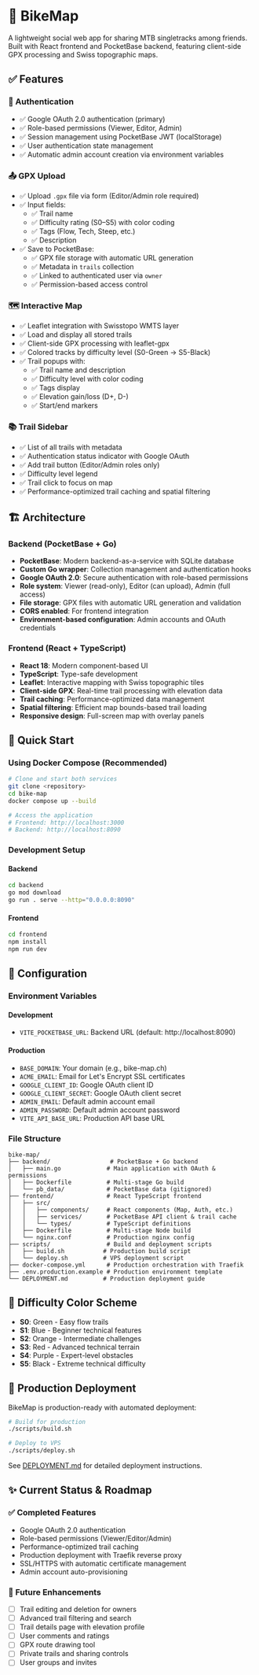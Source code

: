 # 🚵 BikeMap

A lightweight social web app for sharing MTB singletracks among friends. Built with React frontend and PocketBase backend, featuring client-side GPX processing and Swiss topographic maps.

## ✅ Features

### 🔐 Authentication
- ✅ Google OAuth 2.0 authentication (primary)
- ✅ Role-based permissions (Viewer, Editor, Admin)
- ✅ Session management using PocketBase JWT (localStorage)
- ✅ User authentication state management
- ✅ Automatic admin account creation via environment variables

### 📤 GPX Upload
- ✅ Upload `.gpx` file via form (Editor/Admin role required)
- ✅ Input fields:
  - ✅ Trail name
  - ✅ Difficulty rating (S0–S5) with color coding
  - ✅ Tags (Flow, Tech, Steep, etc.)
  - ✅ Description
- ✅ Save to PocketBase:
  - ✅ GPX file storage with automatic URL generation
  - ✅ Metadata in `trails` collection
  - ✅ Linked to authenticated user via `owner`
  - ✅ Permission-based access control

### 🗺️ Interactive Map
- ✅ Leaflet integration with Swisstopo WMTS layer
- ✅ Load and display all stored trails
- ✅ Client-side GPX processing with leaflet-gpx
- ✅ Colored tracks by difficulty level (S0-Green → S5-Black)
- ✅ Trail popups with:
  - ✅ Trail name and description
  - ✅ Difficulty level with color coding
  - ✅ Tags display
  - ✅ Elevation gain/loss (D+, D-)
  - ✅ Start/end markers

### 📚 Trail Sidebar
- ✅ List of all trails with metadata
- ✅ Authentication status indicator with Google OAuth
- ✅ Add trail button (Editor/Admin roles only)
- ✅ Difficulty level legend
- ✅ Trail click to focus on map
- ✅ Performance-optimized trail caching and spatial filtering

## 🏗️ Architecture

### Backend (PocketBase + Go)
- **PocketBase**: Modern backend-as-a-service with SQLite database
- **Custom Go wrapper**: Collection management and authentication hooks
- **Google OAuth 2.0**: Secure authentication with role-based permissions
- **Role system**: Viewer (read-only), Editor (can upload), Admin (full access)
- **File storage**: GPX files with automatic URL generation and validation
- **CORS enabled**: For frontend integration
- **Environment-based configuration**: Admin accounts and OAuth credentials

### Frontend (React + TypeScript)
- **React 18**: Modern component-based UI
- **TypeScript**: Type-safe development
- **Leaflet**: Interactive mapping with Swiss topographic tiles
- **Client-side GPX**: Real-time trail processing with elevation data
- **Trail caching**: Performance-optimized data management
- **Spatial filtering**: Efficient map bounds-based trail loading
- **Responsive design**: Full-screen map with overlay panels

## 🚀 Quick Start

### Using Docker Compose (Recommended)
```bash
# Clone and start both services
git clone <repository>
cd bike-map
docker compose up --build

# Access the application
# Frontend: http://localhost:3000
# Backend: http://localhost:8090
```

### Development Setup

#### Backend
```bash
cd backend
go mod download
go run . serve --http="0.0.0.0:8090"
```

#### Frontend
```bash
cd frontend
npm install
npm run dev
```

## 🔧 Configuration

### Environment Variables

#### Development
- `VITE_POCKETBASE_URL`: Backend URL (default: http://localhost:8090)

#### Production
- `BASE_DOMAIN`: Your domain (e.g., bike-map.ch)
- `ACME_EMAIL`: Email for Let's Encrypt SSL certificates
- `GOOGLE_CLIENT_ID`: Google OAuth client ID
- `GOOGLE_CLIENT_SECRET`: Google OAuth client secret
- `ADMIN_EMAIL`: Default admin account email
- `ADMIN_PASSWORD`: Default admin account password
- `VITE_API_BASE_URL`: Production API base URL

### File Structure
```
bike-map/
├── backend/                 # PocketBase + Go backend
│   ├── main.go             # Main application with OAuth & permissions
│   ├── Dockerfile          # Multi-stage Go build
│   └── pb_data/            # PocketBase data (gitignored)
├── frontend/               # React TypeScript frontend
│   ├── src/
│   │   ├── components/     # React components (Map, Auth, etc.)
│   │   ├── services/       # PocketBase API client & trail cache
│   │   └── types/          # TypeScript definitions
│   ├── Dockerfile          # Multi-stage Node build
│   └── nginx.conf          # Production nginx config
├── scripts/                # Build and deployment scripts
│   ├── build.sh           # Production build script
│   └── deploy.sh          # VPS deployment script
├── docker-compose.yml      # Production orchestration with Traefik
├── .env.production.example # Production environment template
└── DEPLOYMENT.md          # Production deployment guide
```

## 🎨 Difficulty Color Scheme
- **S0**: Green - Easy flow trails
- **S1**: Blue - Beginner technical features  
- **S2**: Orange - Intermediate challenges
- **S3**: Red - Advanced technical terrain
- **S4**: Purple - Expert-level obstacles
- **S5**: Black - Extreme technical difficulty

## 🚀 Production Deployment

BikeMap is production-ready with automated deployment:

```bash
# Build for production
./scripts/build.sh

# Deploy to VPS
./scripts/deploy.sh
```

See [DEPLOYMENT.md](DEPLOYMENT.md) for detailed deployment instructions.

## ✨ Current Status & Roadmap

### ✅ Completed Features
- Google OAuth 2.0 authentication
- Role-based permissions (Viewer/Editor/Admin)
- Performance-optimized trail caching
- Production deployment with Traefik reverse proxy
- SSL/HTTPS with automatic certificate management
- Admin account auto-provisioning

### 🔄 Future Enhancements
- [ ] Trail editing and deletion for owners
- [ ] Advanced trail filtering and search
- [ ] Trail details page with elevation profile
- [ ] User comments and ratings
- [ ] GPX route drawing tool
- [ ] Private trails and sharing controls
- [ ] User groups and invites
